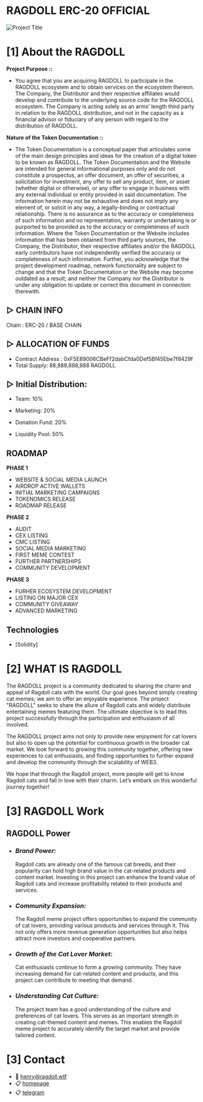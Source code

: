 # RAGDOLL ERC-20 OFFICIAL


![Project Title](imgs/whoIs.png)

# [1] About the RAGDOLL

**Project Purpose  ::**
 - You agree that you are acquiring RAGDOLL to participate in the RAGDOLL ecosystem and to obtain services on the ecosystem thereon. The Company, the Distributor and their respective affiliates would develop and contribute to the underlying source code for the RAGDOLL ecosystem. The Company is acting solely as an arms’ length third party in relation to the RAGDOLL distribution, and not in the capacity as a financial advisor or fiduciary of any person with regard to the distribution of RAGDOLL.

**Nature of the Token Documentation  ::**
 - The Token Documentation is a conceptual paper that articulates some of the main design principles and ideas for the creation of a digital token to be known as RAGDOLL. The Token Documentation and the Website are intended for general informational purposes only and do not constitute a prospectus, an offer document, an offer of securities, a solicitation for investment, any offer to sell any product, item, or asset (whether digital or otherwise), or any offer to engage in business with any external individual or entity provided in said documentation. The information herein may not be exhaustive and does not imply any element of, or solicit in any way, a legally-binding or contractual relationship. There is no assurance as to the accuracy or completeness of such information and no representation, warranty or undertaking is or purported to be provided as to the accuracy or completeness of such information. Where the Token Documentation or the Website includes information that has been obtained from third party sources, the Company, the Distributor, their respective affiliates and/or the RAGDOLL early contributors have not independently verified the accuracy or completeness of such information. Further, you acknowledge that the project development roadmap, network functionality are subject to change and that the Token Documentation or the Website may become outdated as a result; and neither the Company nor the Distributor is under any obligation to update or correct this document in connection therewith.

## ▷ CHAIN INFO 
Chain : ERC-20 / BASE CHAIN 

## ▷ ALLOCATION OF FUNDS 
- Contract Address : 0xF5E89006CBeFf2dabCfda0Def5Bf45Ebe7f8429f
- Total Supply: 88,888,888,888 RAGDOLL

## ▷ Initial Distribution:

- Team: 10% 

- Marketing: 20%

- Donation Fund: 20%

- Liquidity Pool: 50%

## ROADMAP

**PHASE 1**
  
- WEBSITE & SOCIAL MEDIA LAUNCH
- AIRDROP ACTIVE WALLETS
- INITIAL MARKETING CAMPAIGNS
- TOKENOMICS RELEASE
- ROADMAP RELEASE
  
**PHASE 2**

- AUDIT 
- CEX LISTING
- CMC LISTING
- SOCIAL MEDIA MARKETING
- FIRST MEME CONTEST
- FURTHER PARTNERSHIPS
- COMMUNITY DEVELOPMENT

  
**PHASE 3**
  
- FURHER ECOSYSTEM DEVELOPMENT
- LISTING ON MAJOR CEX
- COMMUNITY GIVEAWAY
- ADVANCED MARKETING

## Technologies

- [Solidity]

# [2] WHAT IS RAGDOLL

The RAGDOLL project is a community dedicated to sharing the charm and appeal of Ragdoll cats with the world. Our goal goes beyond simply creating cat memes; we aim to offer an enjoyable experience. The project "RAGDOLL" seeks to share the allure of Ragdoll cats and widely distribute entertaining memes featuring them. The ultimate objective is to lead this project successfully through the participation and enthusiasm of all involved.

The RAGDOLL project aims not only to provide new enjoyment for cat lovers but also to open up the potential for continuous growth in the broader cat market. We look forward to growing this community together, offering new experiences to cat enthusiasts, and finding opportunities to further expand and develop the community through the scalability of WEB3.

We hope that through the Ragdoll project, more people will get to know Ragdoll cats and fall in love with their charm. Let’s embark on this wonderful journey together!

# [3] RAGDOLL Work
## RAGDOLL Power

- ### *Brand Power:*
  Ragdoll cats are already one of the famous cat breeds, and their popularity can hold high brand value in the cat-related products and content market. Investing in this project can enhance the brand value of Ragdoll cats and increase profitability related to their products and services.
- ### *Community Expansion:*
  The Ragdoll meme project offers opportunities to expand the community of cat lovers, providing various products and services through it. This not only offers more revenue generation opportunities but also helps attract more investors and cooperative partners.
- ### *Growth of the Cat Lover Market:*
  Cat enthusiasts continue to form a growing community. They have increasing demand for cat-related content and products, and this project can contribute to meeting that demand.
- ### *Understanding Cat Culture:*
  The project team has a good understanding of the culture and preferences of cat lovers. This serves as an important strength in creating cat-themed content and memes. This enables the Ragdoll meme project to accurately identify the target market and provide tailored content.
  
# [3] Contact
- 📧 henry@ragdoll.wtf
- 📋 [homepage](https://ragdoll.wtf/)
- 📋 [telegram](https://t.me/Ragdollwtf_bot)




